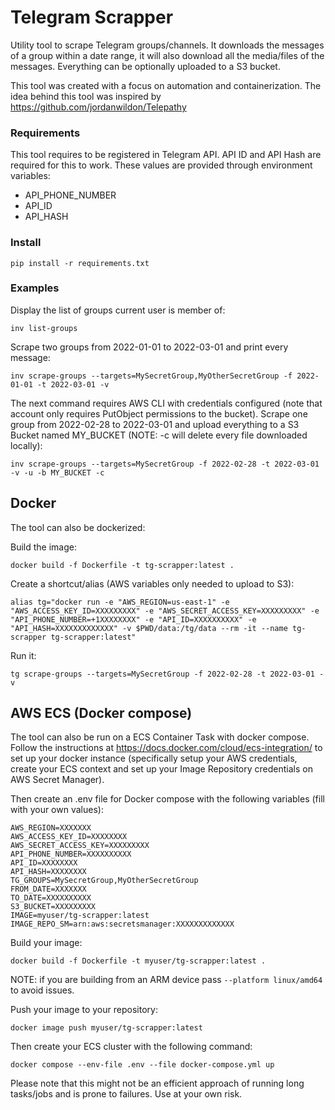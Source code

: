 # Telegram Scrapper

Utility tool to scrape Telegram groups/channels. It downloads the messages of a group within a date range, it will also download all the media/files of the messages. Everything can be optionally uploaded to a S3 bucket.

This tool was created with a focus on automation and containerization. The idea behind this tool was inspired by https://github.com/jordanwildon/Telepathy

### Requirements

This tool requires to be registered in Telegram API. API ID and API Hash are required for this to work. These values are provided through environment variables:

* API_PHONE_NUMBER
* API_ID
* API_HASH

### Install

```
pip install -r requirements.txt
```

### Examples

Display the list of groups current user is member of:
```
inv list-groups
```

Scrape two groups from 2022-01-01 to 2022-03-01 and print every message:
```
inv scrape-groups --targets=MySecretGroup,MyOtherSecretGroup -f 2022-01-01 -t 2022-03-01 -v
```

The next command requires AWS CLI with credentials configured (note that account only requires PutObject permissions to the bucket).
Scrape one group from 2022-02-28 to 2022-03-01 and upload everything to a S3 Bucket named MY_BUCKET (NOTE: -c will delete every file downloaded locally):
```
inv scrape-groups --targets=MySecretGroup -f 2022-02-28 -t 2022-03-01 -v -u -b MY_BUCKET -c
```

## Docker

The tool can also be dockerized:

Build the image:
```
docker build -f Dockerfile -t tg-scrapper:latest .
```

Create a shortcut/alias (AWS variables only needed to upload to S3):
```
alias tg="docker run -e "AWS_REGION=us-east-1" -e "AWS_ACCESS_KEY_ID=XXXXXXXXX" -e "AWS_SECRET_ACCESS_KEY=XXXXXXXXX" -e "API_PHONE_NUMBER=+1XXXXXXXX" -e "API_ID=XXXXXXXXXX" -e "API_HASH=XXXXXXXXXXXXX" -v $PWD/data:/tg/data --rm -it --name tg-scrapper tg-scrapper:latest"
```

Run it:
```
tg scrape-groups --targets=MySecretGroup -f 2022-02-28 -t 2022-03-01 -v
```

## AWS ECS (Docker compose)

The tool can also be run on a ECS Container Task with docker compose. Follow the instructions at https://docs.docker.com/cloud/ecs-integration/ to set up your docker instance (specifically setup your AWS credentials, create your ECS context and set up your Image Repository credentials on AWS Secret Manager).

Then create an .env file for Docker compose with the following variables (fill with your own values):
```
AWS_REGION=XXXXXXX
AWS_ACCESS_KEY_ID=XXXXXXXX
AWS_SECRET_ACCESS_KEY=XXXXXXXXX
API_PHONE_NUMBER=XXXXXXXXXX
API_ID=XXXXXXXX
API_HASH=XXXXXXXX
TG_GROUPS=MySecretGroup,MyOtherSecretGroup
FROM_DATE=XXXXXXX
TO_DATE=XXXXXXXXXX
S3_BUCKET=XXXXXXXXX
IMAGE=myuser/tg-scrapper:latest
IMAGE_REPO_SM=arn:aws:secretsmanager:XXXXXXXXXXXXX
```

Build your image:
```
docker build -f Dockerfile -t myuser/tg-scrapper:latest .
```
NOTE: if you are building from an ARM device pass ```--platform linux/amd64``` to avoid issues.

Push your image to your repository:
```
docker image push myuser/tg-scrapper:latest
```

Then create your ECS cluster with the following command:
```
docker compose --env-file .env --file docker-compose.yml up
```

Please note that this might not be an efficient approach of running long tasks/jobs and is prone to failures. Use at your own risk.

